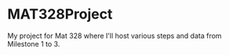 # MAT328Project
My project for Mat 328 where I'll host various steps and data from Milestone 1 to 3. 
